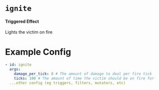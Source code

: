 # `ignite`
#### Triggered Effect

Lights the victim on fire

# Example Config
```yaml
- id: ignite
  args:
    damage_per_tick: 8 # The amount of damage to deal per fire tick
    ticks: 100 # The amount of time the victim should be on fire for
  ...other config (eg triggers, filters, mutators, etc)
```

